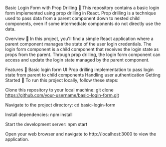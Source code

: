 Basic Login Form with Prop Drilling 🔐
This repository contains a basic login form implemented using prop drilling in React. Prop drilling is a technique used to pass data from a parent component down to nested child components, even if some intermediate components do not directly use the data.

Overview 📝
In this project, you'll find a simple React application where a parent component manages the state of the user login credentials. The login form component is a child component that receives the login state as props from the parent. Through prop drilling, the login form component can access and update the login state managed by the parent component.

Features 🚀
Basic login form UI
Prop drilling implementation to pass login state from parent to child components
Handling user authentication
Getting Started 🏁
To run this project locally, follow these steps:

Clone this repository to your local machine:
git clone https://github.com/your-username/basic-login-form.git

Navigate to the project directory:
cd basic-login-form

Install dependencies:
npm install

Start the development server:
npm start

Open your web browser and navigate to http://localhost:3000 to view the application.
